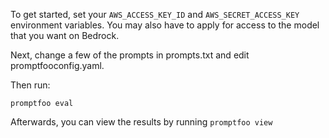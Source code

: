 To get started, set your `AWS_ACCESS_KEY_ID` and `AWS_SECRET_ACCESS_KEY` environment variables. You may also have to apply for access to the model that you want on Bedrock.

Next, change a few of the prompts in prompts.txt and edit promptfooconfig.yaml.

Then run:

```
promptfoo eval
```

Afterwards, you can view the results by running `promptfoo view`
